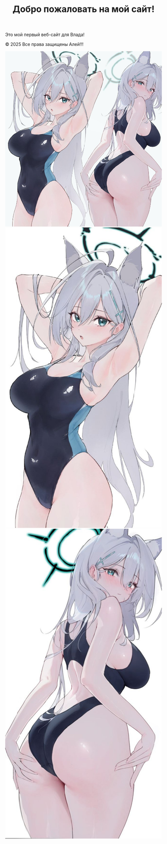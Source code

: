 <html lang="ru">
<head><link rel="stylesheet"type=”text/css” href=”” />
<meta charset="UTF-8">
<meta name="сайт" content="width=device-width, initial-scale=1.0">
<title>Мой не первый сайт</title>
</head>
<body>
<header>
<h1>Добро пожаловать на мой сайт!</h1>
</header>
<main>
<p>Это мой первый веб-сайт для Влада!</p>
</main>
<footer>
<p>  © 2025 Все права защищены Алей!!!</p>
<body>
    <img src="1.jpg" alt="htlm" > 
    <img src="2.jpg" alt="htlm" > 
    <img src="3.jpg" alt="htlm" > 
</body>
</footer>
</head>
</body>
</html>
